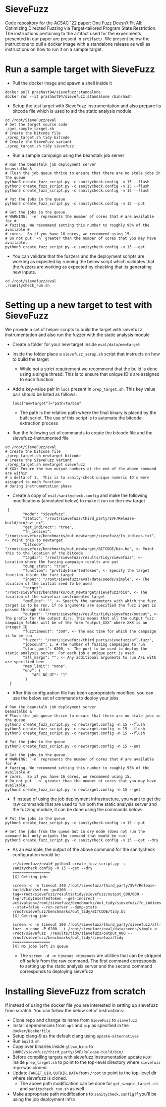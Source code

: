 # SieveFuzz

Code repository for the ACSAC '22 paper: One Fuzz Doesn’t Fit All: Optimizing
Directed Fuzzing via Target-tailored Program State Restriction.
The instructions pertaining to the artifact used for the experiments presented
in our paper are present in `artifact/`.
We present below the instructions to pull a docker image with a standalone
release as well as instructions on how to run it on a sample target.

# Run a sample target with SieveFuzz 

- Pull the docker image and spawn a shell inside it
```
docker pull prashast94/sievefuzz:standalone
docker run --it prashast94/sievefuzz:standalone /bin/bash
```

- Setup the test target with SieveFuzz instrumentation and also prepare its
bitcode file which is used to aid the static analysis module
```
cd /root/SieveFuzz/eval
# Get the target source code
./get_sample_target.sh
# Create the bitcode file
./prep_target.sh tidy bitcode 
# Create the SieveFuzz variant
./prep_target.sh tidy sievefuzz
```

- Run a sample campaign using the beanstalk job server
```
# Run the beanstalk job deployment server
beanstalkd &
# Flush the job queue thrice to ensure that there are no stale jobs in the queue
python3 create_fuzz_script.py -c sanitycheck.config -n 15 --flush  
python3 create_fuzz_script.py -c sanitycheck.config -n 15 --flush  
python3 create_fuzz_script.py -c sanitycheck.config -n 15 --flush  

# Put the jobs in the queue
python3 create_fuzz_script.py -c sanitycheck.config -n 15 --put

# Get the jobs in the queue. 
# WARNING: `-n` represents the number of cores that # are available for #
# fuzzing. We recommend setting this number to roughly 95% of the available #
# cores.  So if you have 16 cores, we recommend using 15.
# Do not put `-n` greater than the number of cores that you may have available.
python3 create_fuzz_script.py -c sanitycheck.config -n 15 --get  
```

- You can validate that the fuzzers and the deployment scripts are working as
expected by running the below script which validates that the fuzzers are
working as expected by checking that its generating new inputs.
```
cd /root/sievefuzz/eval
./sanitycheck_run.sh
```
# Setting up a new target to test with SieveFuzz 

We provide a set of helper scripts to build the target with sievefuzz
instrumentation and also run the fuzzer with the static analysis module

- Create a folder for your new target inside `eval/data/newtarget` 

- Inside the folder place a `sievefuzz_setup.sh` script that instructs on how to build the target 
    - While not a strict requirement we recommend that the build is done using a single thread. This is to
      ensure that unique ID's are assigned to each function

- Add a key-value pair in `locs` present in `prep_target.sh`. This key value pair should be listed as follows:
    ```
    locs["newtarget"]="path/to/bin"
    ```
    - The path is the relative path where the final binary is placed by the built script. The use of this script is to automate the bitcode extraction process

- Run the following set of commands to create the bitcode file and the sievefuzz-instrumented file
```
cd /root/SieveFuzz/eval
# Create the bitcode file
./prep_target.sh newtarget bitcode 
# Create the SieveFuzz variant
./prep_target.sh newtarget sievefuzz
# XXX: Ensure the two output numbers at the end of the above command are within
# a delta of 1.  This is to sanity-check unique numeric ID's were assigned to each function 
# during instrumentation phase
```

- Create a copy of `eval/sanitycheck.config` and make the following modifications (annotated below) to make it run on the new target
```
 {
        "mode": "sievefuzz",
        "static": "/root/sievefuzz/third_party/SVF/Release-build/bin/svf-ex",
        "get_indirect": "true",
        "fn_indices": "/root/sievefuzz/benchmarks/out_newtarget/sievefuzz/fn_indices.txt", <- Point this to newtarget
        "bitcode": "/root/sievefuzz/benchmarks/out_newtarget/BITCODE/bin.bc", <- Point this to the location of the bitcode
        "tagdir": "/root/sievefuzz/results/tidy/sievefuzz", <- Location where the fuzzing campaign results are put
        "dump_stats": "true",
        "function": "prvTidyInsertedToken", <- Specify the target function inside the fuzz target
        "input": "/root/sievefuzz/eval/data/seeds/simple", <- The location of the initial seed to be used
        "target": "/root/sievefuzz/benchmarks/out_newtarget/sievefuzz/bin", <- The location of the sievefuzz-instrumented target 
        "cmdline": "", <- Specify the parameters with which the fuzz target is to be run. If no arguments are specified the fuzz input is passed through stdin
        "output": "/root/sievefuzz/results/tidy/sievefuzz/output", <- The prefix for the output dirs. This means that all the output fuzz campaign folder will be of the form "output_XXX" where XXX is an integer ID
        "fuzztimeout": "300", <- The max time for which the campaign is to be run
        "fuzzer": "/root/sievefuzz/third_party/sievefuzz/afl-fuzz",
        "jobcount": 1, # The number of fuzzing campaigns to run
        "start_port": 6200, <- The port to be used to deploy the static analysis server. For each job a unique port is used.
        "afl_margs": "", <- Any additional arguments to run AFL with are specified heer 
        "mem_limit": "none",
        "env": {
            "AFL_NO_UI": "1"
         }
  }
```

- After this configuration file has been appropriately modified, you can use the below set of commands to deploy your jobs
```
# Run the beanstalk job deployment server
beanstalkd &
# Flush the job queue thrice to ensure that there are no stale jobs in the queue
python3 create_fuzz_script.py -c newtarget.config -n 15 --flush  
python3 create_fuzz_script.py -c newtarget.config -n 15 --flush  
python3 create_fuzz_script.py -c newtarget.config -n 15 --flush  

# Put the jobs in the queue
python3 create_fuzz_script.py -c newtarget.config -n 15 --put

# Get the jobs in the queue. 
# WARNING: `-n` represents the number of cores that # are available for #
# fuzzing. We recommend setting this number to roughly 95% of the available #
# cores.  So if you have 16 cores, we recommend using 15.
# Do not put `-n` greater than the number of cores that you may have available.
python3 create_fuzz_script.py -c newtarget.config -n 15 --get  
```

- If instead of using the job deployment infrastructure, you want to get the raw commands that are used to run
both the static analysis server and the fuzzing module, it can be done using the commands below:
```
# Put the jobs in the queue
python3 create_fuzz_script.py -c sanitycheck.config -n 15 --put

# Get the jobs from the queue but in dry mode (does not run the command but only outputs the command that would be run) 
python3 create_fuzz_script.py -c sanitycheck.config -n 15 --get --dry
```

- As an example, the output of the above command for the sanitycheck configuration would be
    ```
    :~/sievefuzz/eval# python3 create_fuzz_script.py -c sanitycheck.config -n 15 --get --dry 
    =================
    [X] Getting job:

    screen -d -m timeout 340 /root/sievefuzz/third_party/SVF/Release-build/bin/svf-ex -p=6200 --tag=/root/sievefuzz/results/tidy/sievefuzz/output_000/000 -f=prvTidyInsertedToken --get-indirect --activation=/root/sievefuzz/benchmarks/out_tidy/sievefuzz/fn_indices.txt --stat=false --run-server --dump-stats /root/sievefuzz/benchmarks/out_tidy/BITCODE/tidy.bc
    [X] Getting job:

    screen -d -m timeout 300 /root/sievefuzz/third_party/sievefuzz/afl-fuzz -m none -P 6200  -i /root/sievefuzz/eval/data/seeds/simple-o /root/sievefuzz  /results/tidy/sievefuzz/output_000 -- /root/sievefuzz/benchmarks/out_tidy/sievefuzz/tidy
    =================
    [X] No jobs left in queue
    ```
    - The `screen -d -m timeout <timeout>` are utilities that can be stripped off safely from the raw command. The first command corresponds to setting up the static analysis server and the second command corresponds to deploying sievefuzz


# Installing SieveFuzz from scratch

If instead of using the docker file you are interested in setting up sievefuzz from scratch. You can follow
the below set of instructions:

- Clone repo and change its name from `SieveFuzz` to `sievefuzz`
- Install dependencies from `apt` and `pip` as specified in the `docker/Dockerfile`
- Setup clang-9 as the default clang using `update-alternatives`
- Run `build.sh`
- Copy over binaries inside `gllvm_bins` to `$HOME/sievefuzz/third_party/SVF/Release-build/bin/`
- Before compiling targets with sievefuzz instrumentation update `ROOT` inside `prep_target.sh` to point to the top-level directory where `sievefuzz` repo was cloned.
- Update `TARGET_DIR`, `OUTDIR`, `DATA` from `/root` to point to the top-level dir where sievefuzz is cloned.
    - The above path modification can be done for `get_sample_target.sh` and `sanitycheck_run.sh` as well
- Make appropriate path modifications to `sanitycheck.config` if you'll be using the job deployment infra
